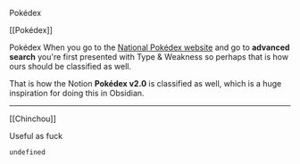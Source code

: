 Pokédex

[[Pokédex]]

Pokédex
When you go to the [National Pokédex website](https://www.pokemon.com/us/pokedex/) and go to **advanced search** you're first presented with Type & Weakness so perhaps that is how ours should be classified as well.

That is how the Notion **Pokédex v2.0** is classified as well, which is a huge inspiration for doing this in Obsidian.

----

[[Chinchou]]

Useful as fuck

```
undefined
```